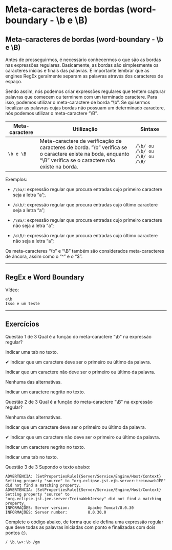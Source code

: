 # Meta-caracteres de bordas (word-boundary - \b e \B)

## Meta-caracteres de bordas (word-boundary - \b e \B)
Antes de prosseguirmos, é necessário conhecermos o que são as bordas nas expressões regulares. Basicamente, as bordas são simplesmente os caracteres inicias e finais das palavras. É importante lembrar que as engines RegEx geralmente separam as palavras através dos caracteres de espaço.

Sendo assim, nós podemos criar expressões regulares que tentem capturar palavras que comecem ou terminem com um terminado caractere. Para isso, podemos utilizar o meta-caractere de borda “\b”. Se quisermos localizar as palavras cujas bordas não possuam um determinado caractere, nós podemos utilizar o meta-caractere “\B”.

| Meta-caractere | Utilização | Sintaxe |
| -------------- | ---------- | ------- |
| `\b e \B` | Meta-caractere de verificação de caracteres de borda. “\b” verifica se o caractere existe na boda, enquanto “\B” verifica se o caractere não existe na borda. | `/\b/ ou /\b/ ou /\B/ ou /\B/` |

Exemplos:

+ `/\ba/`: expressão regular que procura entradas cujo primeiro caractere seja a letra “a”;.

+ `/a\b/`: expressão regular que procura entradas cujo último caractere seja a letra “a”;

+ `/\Ba/`: expressão regular que procura entradas cujo primeiro caractere não seja a letra “a”;

+ `/a\B/`: expressão regular que procura entradas cujo último caractere não seja a letra “a”;

Os meta-caracteres “\b” e “\B” também são considerados meta-caracteres de âncora, assim como o “^” e o “$”.

---

## RegEx e Word Boundary

Vídeo: 

```
e\b
Isso e um teste
```

---

## Exercícios


Questão 1 de 3
Qual é a função do meta-caractere "\b" na expressão regular?

Indicar uma tab no texto.

✔ Indicar que um caractere deve ser o primeiro ou último da palavra.

Indicar que um caractere não deve ser o primeiro ou último da palavra.

Nenhuma das alternativas.

Indicar um caractere negrito no texto.


Questão 2 de 3
Qual é a função do meta-caractere "\B" na expressão regular?

Nenhuma das alternativas.

Indicar que um caractere deve ser o primeiro ou último da palavra.

✔ Indicar que um caractere não deve ser o primeiro ou último da palavra.

Indicar um caractere negrito no texto.

Indicar uma tab no texto.


Questão 3 de 3
Supondo o texto abaixo:

```
ADVERTÊNCIA: [SetPropertiesRule]{Server/Service/Engine/Host/Context} Setting property "source" to "org.eclipse.jst.ejb.server:treinawebJEE" did not find a matching property.
ADVERTÊNCIA: [SetPropertiesRule]{Server/Service/Engine/Host/Context} Setting property "source" to "org.eclipse.jst.jee.server:TreinaWebJersey" did not find a matching property.
INFORMAÇÕES: Server version:        Apache Tomcat/8.0.30
INFORMAÇÕES: Server number:         8.0.30.0
```
Complete o código abaixo, de forma que ele defina uma expressão regular que deve todas as palavras iniciadas com ponto e finalizadas com dois pontos (:).

`/ \b.\w+:\b /gm`